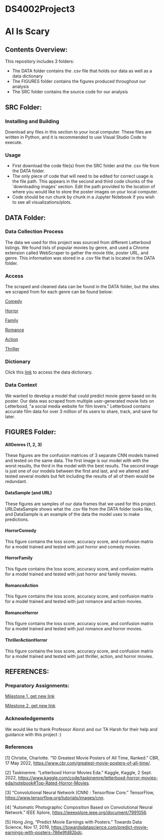 # DS4002Project3
# AI Is Scary

## Contents Overview:
This repository includes 3 folders:
- The DATA folder contains the .csv file that holds our data as well as a data dictionary
- The FIGURES folder contains the figures produced throughout our analysis
- The SRC folder contains the source code for our analysis

## SRC Folder:
### Installing and Building
Download any files in this section to your local computer. These files are written in Python, and it is recommended to use Visual Studio Code to execute.

### Usage
- First download the code file(s) from the SRC folder and the .csv file from the  DATA folder.
- The only piece of code that will need to be edited for correct usage is the file path. This appears in the second and third code chunks of the 'downloading images' section. Edit the path provided to the location of where you would like to store the poster images on your local computer.
- Code should be run chunk by chunk in a Jupyter Notebook if you wish to see all visualizations/plots.

## DATA Folder:

### Data Collection Process
The data we used for this project was sourced from different Letterboxd listings. We found lists of popular movies by genre, and used a Chrome extension called WebScraper to gather the movie title, poster URL, and genre. This information was stored in a .csv file that is located in the DATA folder.

### Access
The scraped and cleaned data can be found in the DATA folder, but the sites we scraped from for each genre can be found below:

<a href="https://letterboxd.com/darrencb/list/vote-best-comedy-films-of-all-time/">Comedy</a>

<a href="https://letterboxd.com/darrencb/list/letterboxds-top-250-horror-films/">Horror</a>

<a href="https://letterboxd.com/top10ner/list/100-fantastic-family-friendly-flicks/">Family</a>

<a href="https://letterboxd.com/darrencb/list/vote-best-romance-films-of-all-time/">Romance</a>

<a href="https://letterboxd.com/thefilmstage/list/the-film-stages-50-best-action-movies-of/">Action</a>

<a href="https://letterboxd.com/ccarneiro0707/list/timeout-100-best-thriller-films-of-all-time/">Thriller</a>

### Dictionary
Click this <a href="https://github.com/trnorrgard/DS4002Project2/blob/main/DATA/datadict.txt">link</a> to access the data dictionary.

### Data Context
We wanted to develop a model that could predict movie genre based on its poster. Our data was scraped from multiple user-generated movie lists on Letterboxd, "a social media website for film lovers." Letterboxd contains accurate film data for over 3 million of its users to share, track, and save for later.

## FIGURES Folder:

#### AllGenres (1, 2, 3)
These figures are the confusion matrices of 3 separate CNN models trained and tested on the same data. The first image is our model with with the worst results, the third in the model with the best results. The second image is just one of our models between the first and last, and we altered and tested several models but felt including the results of all of them would be redundant.

#### DataSample (and URL)
These figures are samples of our data frames that we used for this project. URLDataSample shows what the .csv file from the DATA folder looks like, and DataSample is an example of the data the model uses to make predictions.

#### HorrorComedy
This figure contains the loss score, accuracy score, and confusion matrix for a model trained and tested with just horror and comedy movies. 

#### HorrorFamily
This figure contains the loss score, accuracy score, and confusion matrix for a model trained and tested with just horror and family movies. 

#### RomanceAction
This figure contains the loss score, accuracy score, and confusion matrix for a model trained and tested with just romance and action movies. 

#### RomanceHorror
This figure contains the loss score, accuracy score, and confusion matrix for a model trained and tested with just romance and horror movies. 

#### ThrillerActionHorror
This figure contains the loss score, accuracy score, and confusion matrix for a model trained and tested with just thriller, action, and horror movies. 

## REFERENCES:

### Preparatory Assignments:
<a href="file:///Users/teagannorrgard/Downloads/MI1-2%20(updated%20version).pdff">Milestone 1, get new link</a>

<a href="file:///Users/teagannorrgard/ds4001/MI2%20-%202.pdf">Milestone 2, get new link</a>

### Acknowledgements
We would like to thank Professor Alonzi and our TA Harsh for their help and guidance with this project :)

### References

[1] Christie, Charlotte. “10 Greatest Movie Posters of All Time, Ranked.” CBR, 17 May 2022, https://www.cbr.com/greatest-movie-posters-of-all-time/. 

[2] Taskinemre. “Letterboxd Horror Movies Eda.” Kaggle, Kaggle, 2 Sept. 2022, https://www.kaggle.com/code/taskinemre/letterboxd-horror-movies-eda/notebook#Top-Rated-Horror-Movies. 

[3] “Convolutional Neural Network (CNN)  :   Tensorflow Core.” TensorFlow, https://www.tensorflow.org/tutorials/images/cnn. 

[4] “Automatic Photographic Composition Based on Convolutional Neural Network.” IEEE Xplore, https://ieeexplore.ieee.org/document/7991056. 

[5] Hong Jing, “Predict Movie Earnings with Posters.” Towards Data Science, Nov 17, 2019, https://towardsdatascience.com/predict-movie-earnings-with-posters-786e9fd82bdc. 
